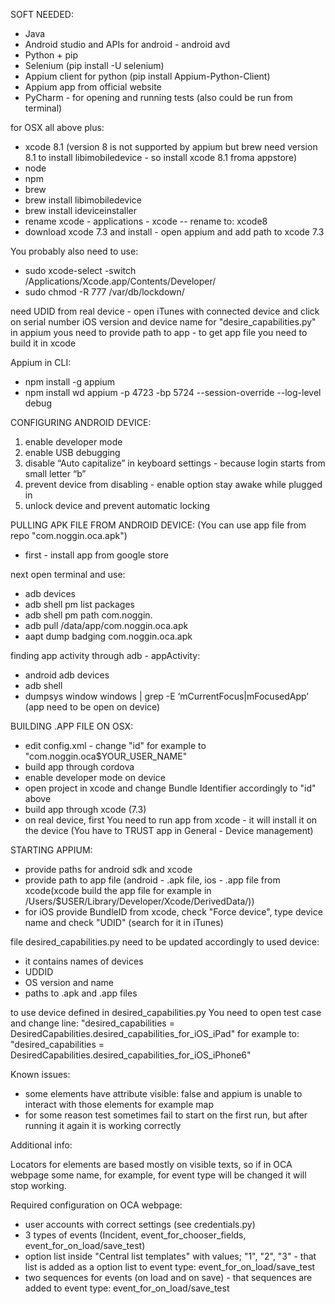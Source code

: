 SOFT NEEDED:

- Java
- Android studio and APIs for android - android avd
- Python + pip
- Selenium  (pip install -U selenium)
- Appium client for python  (pip install Appium-Python-Client)
- Appium app from official website
- PyCharm - for opening and running tests (also could be run from terminal)


for OSX all above plus:

- xcode 8.1 (version 8 is not supported by appium but brew need version 8.1 to install libimobiledevice - so install xcode 8.1 froma appstore)
- node
- npm
- brew
- brew install libimobiledevice
- brew install ideviceinstaller
- rename xcode - applications - xcode -- rename to: xcode8
- download xcode 7.3 and install - open appium and add path to xcode 7.3

You probably also need to use:

- sudo xcode-select -switch /Applications/Xcode.app/Contents/Developer/
- sudo chmod -R 777 /var/db/lockdown/


need UDID from real device - open iTunes with connected device and click on serial number
iOS version and device name for "desire_capabilities.py"
in appium yous need to provide path to app - to get app file you need to build it in xcode



Appium in CLI:

- npm install -g appium
- npm install wd
appium -p 4723 -bp 5724 --session-override --log-level debug




CONFIGURING ANDROID DEVICE:

1. enable developer mode
2. enable USB debugging
3. disable “Auto capitalize” in keyboard settings - because login starts from small letter “b”
4. prevent device from disabling - enable option stay awake while plugged in
5. unlock device and prevent automatic locking


PULLING APK FILE FROM ANDROID DEVICE:
(You can use app file from repo "com.noggin.oca.apk")

- first - install app from google store

next open terminal and use:

- adb devices
- adb shell pm list packages
- adb shell pm path com.noggin.
- adb pull /data/app/com.noggin.oca.apk
- aapt dump badging com.noggin.oca.apk

finding app activity through adb - appActivity:
- android adb devices
- adb shell
- dumpsys window windows | grep -E ‘mCurrentFocus|mFocusedApp’
 (app need to be open on device)



BUILDING .APP FILE ON OSX:

- edit config.xml - change "id" for example to "com.noggin.oca$YOUR_USER_NAME"
- build app through cordova
- enable developer mode on device
- open project in xcode and change Bundle Identifier accordingly to "id" above
- build app through xcode (7.3)
- on real device, first You need to run app from xcode - it will install it on the device (You have to TRUST app in General - Device management)


STARTING APPIUM:

- provide paths for android sdk and xcode
- provide path to app file (android - .apk file, ios - .app file from xcode(xcode build the app file for example in /Users/$USER/Library/Developer/Xcode/DerivedData/))
- for iOS provide BundleID from xcode, check "Force device", type device name and check "UDID" (search for it in iTunes)


file desired_capabilities.py need to be updated accordingly to used device:
- it contains names of devices
- UDDID
- OS version and name
- paths to .apk and .app files

to use device defined in desired_capabilities.py You need to open test case and change line:
"desired_capabilities = DesiredCapabilities.desired_capabilities_for_iOS_iPad" for example to:
"desired_capabilities = DesiredCapabilities.desired_capabilities_for_iOS_iPhone6"


Known issues:

- some elements have attribute visible: false and appium is unable to interact with those elements for example map
- for some reason test sometimes fail to start on the first run, but after running it again it is working correctly 


Additional info:

Locators for elements are based mostly on visible texts, so if in OCA webpage some name, for example, for event type will be changed it will stop working.

Required configuration on OCA webpage:

- user accounts with correct settings (see credentials.py)
- 3 types of events (Incident, event_for_chooser_fields, event_for_on_load/save_test)
- option list inside "Central list templates" with values; "1", "2", "3" - that list is added as a option list to event type: event_for_on_load/save_test
- two sequences for events (on load and on save) - that sequences are added to event type: event_for_on_load/save_test



